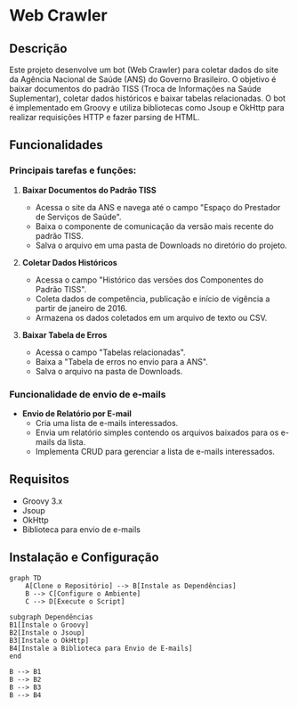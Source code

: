# Web Crawler

## Descrição

Este projeto desenvolve um bot (Web Crawler) para coletar dados do site da Agência Nacional de Saúde (ANS) do Governo Brasileiro. O objetivo é baixar documentos do padrão TISS (Troca de Informações na Saúde Suplementar), coletar dados históricos e baixar tabelas relacionadas. O bot é implementado em Groovy e utiliza bibliotecas como Jsoup e OkHttp para realizar requisições HTTP e fazer parsing de HTML.

## Funcionalidades

### Principais tarefas e funções:

1. **Baixar Documentos do Padrão TISS**
    - Acessa o site da ANS e navega até o campo "Espaço do Prestador de Serviços de Saúde".
    - Baixa o componente de comunicação da versão mais recente do padrão TISS.
    - Salva o arquivo em uma pasta de Downloads no diretório do projeto.

2. **Coletar Dados Históricos**
    - Acessa o campo "Histórico das versões dos Componentes do Padrão TISS".
    - Coleta dados de competência, publicação e início de vigência a partir de janeiro de 2016.
    - Armazena os dados coletados em um arquivo de texto ou CSV.

3. **Baixar Tabela de Erros**
    - Acessa o campo "Tabelas relacionadas".
    - Baixa a "Tabela de erros no envio para a ANS".
    - Salva o arquivo na pasta de Downloads.

### Funcionalidade de envio de e-mails

- **Envio de Relatório por E-mail**
    - Cria uma lista de e-mails interessados.
    - Envia um relatório simples contendo os arquivos baixados para os e-mails da lista.
    - Implementa CRUD para gerenciar a lista de e-mails interessados.

## Requisitos

- Groovy 3.x
- Jsoup
- OkHttp
- Biblioteca para envio de e-mails

## Instalação e Configuração

```mermaid
graph TD
    A[Clone o Repositório] --> B[Instale as Dependências]
    B --> C[Configure o Ambiente]
    C --> D[Execute o Script]

subgraph Dependências
B1[Instale o Groovy]
B2[Instale o Jsoup]
B3[Instale o OkHttp]
B4[Instale a Biblioteca para Envio de E-mails]
end

B --> B1
B --> B2
B --> B3
B --> B4
```
